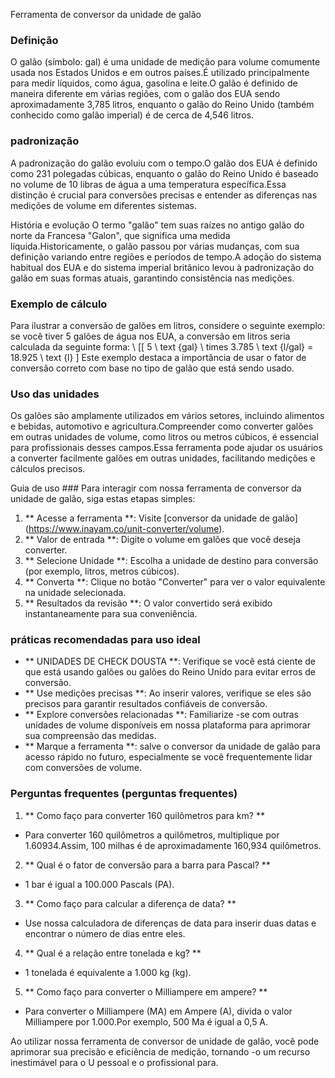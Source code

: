 Ferramenta de conversor da unidade de galão

### Definição
O galão (símbolo: gal) é uma unidade de medição para volume comumente usada nos Estados Unidos e em outros países.É utilizado principalmente para medir líquidos, como água, gasolina e leite.O galão é definido de maneira diferente em várias regiões, com o galão dos EUA sendo aproximadamente 3,785 litros, enquanto o galão do Reino Unido (também conhecido como galão imperial) é de cerca de 4,546 litros.

### padronização
A padronização do galão evoluiu com o tempo.O galão dos EUA é definido como 231 polegadas cúbicas, enquanto o galão do Reino Unido é baseado no volume de 10 libras de água a uma temperatura específica.Essa distinção é crucial para conversões precisas e entender as diferenças nas medições de volume em diferentes sistemas.

História e evolução
O termo "galão" tem suas raízes no antigo galão do norte da Francesa "Galon", que significa uma medida líquida.Historicamente, o galão passou por várias mudanças, com sua definição variando entre regiões e períodos de tempo.A adoção do sistema habitual dos EUA e do sistema imperial britânico levou à padronização do galão em suas formas atuais, garantindo consistência nas medições.

### Exemplo de cálculo
Para ilustrar a conversão de galões em litros, considere o seguinte exemplo: se você tiver 5 galões de água nos EUA, a conversão em litros seria calculada da seguinte forma:
\ [[
5 \ text {gal} \ times 3.785 \ text {l/gal} = 18.925 \ text {l}
\]
Este exemplo destaca a importância de usar o fator de conversão correto com base no tipo de galão que está sendo usado.

### Uso das unidades
Os galões são amplamente utilizados em vários setores, incluindo alimentos e bebidas, automotivo e agricultura.Compreender como converter galões em outras unidades de volume, como litros ou metros cúbicos, é essencial para profissionais desses campos.Essa ferramenta pode ajudar os usuários a converter facilmente galões em outras unidades, facilitando medições e cálculos precisos.

Guia de uso ###
Para interagir com nossa ferramenta de conversor da unidade de galão, siga estas etapas simples:
1. ** Acesse a ferramenta **: Visite [conversor da unidade de galão] (https://www.inayam.co/unit-converter/volume).
2. ** Valor de entrada **: Digite o volume em galões que você deseja converter.
3. ** Selecione Unidade **: Escolha a unidade de destino para conversão (por exemplo, litros, metros cúbicos).
4. ** Converta **: Clique no botão "Converter" para ver o valor equivalente na unidade selecionada.
5. ** Resultados da revisão **: O valor convertido será exibido instantaneamente para sua conveniência.

### práticas recomendadas para uso ideal
- ** UNIDADES DE CHECK DOUSTA **: Verifique se você está ciente de que está usando galões ou galões do Reino Unido para evitar erros de conversão.
- ** Use medições precisas **: Ao inserir valores, verifique se eles são precisos para garantir resultados confiáveis ​​de conversão.
- ** Explore conversões relacionadas **: Familiarize -se com outras unidades de volume disponíveis em nossa plataforma para aprimorar sua compreensão das medidas.
- ** Marque a ferramenta **: salve o conversor da unidade de galão para acesso rápido no futuro, especialmente se você frequentemente lidar com conversões de volume.

### Perguntas frequentes (perguntas frequentes)

1. ** Como faço para converter 160 quilômetros para km? **
- Para converter 160 quilômetros a quilômetros, multiplique por 1.60934.Assim, 100 milhas é de aproximadamente 160,934 quilômetros.

2. ** Qual é o fator de conversão para a barra para Pascal? **
- 1 bar é igual a 100.000 Pascals (PA).

3. ** Como faço para calcular a diferença de data? **
- Use nossa calculadora de diferenças de data para inserir duas datas e encontrar o número de dias entre eles.

4. ** Qual é a relação entre tonelada e kg? **
- 1 tonelada é equivalente a 1.000 kg (kg).

5. ** Como faço para converter o Milliampere em ampere? **
- Para converter o Milliampere (MA) em Ampere (A), divida o valor Milliampere por 1.000.Por exemplo, 500 Ma é igual a 0,5 A.

Ao utilizar nossa ferramenta de conversor de unidade de galão, você pode aprimorar sua precisão e eficiência de medição, tornando -o um recurso inestimável para o U pessoal e o profissional para.